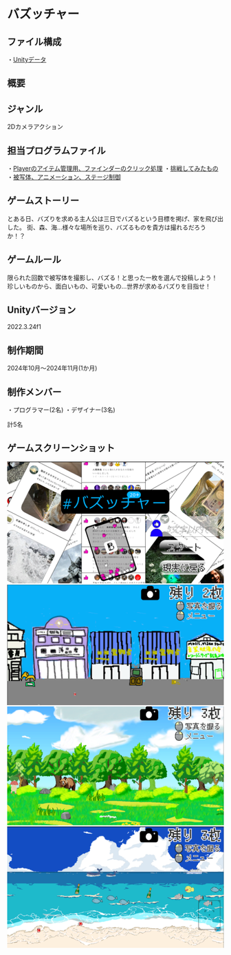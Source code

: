 # バズッチャー

## ファイル構成
・[Unityデータ](/ProjectData/)

## 概要

## ジャンル
2Dカメラアクション

## 担当プログラムファイル
・[Playerのアイテム管理用、ファインダーのクリック処理](/ProjectData/Assets/Scripts/ControlScripts/)
・[挑戦してみたもの](/ProjectData/Assets/Scripts/CreateScripts/)
・[被写体、アニメーション、ステージ制御](/ProjectData/Assets/Scripts/ManegeScripts/)

## ゲームストーリー
とある日、バズりを求める主人公は三日でバズるという目標を掲げ、家を飛び出した。
街、森、海…様々な場所を巡り、バズるものを貴方は撮れるだろうか！？

## ゲームルール
限られた回数で被写体を撮影し、バズる！と思った一枚を選んで投稿しよう！
珍しいものから、面白いもの、可愛いもの…世界が求めるバズりを目指せ！

## Unityバージョン
2022.3.24f1

## 制作期間
2024年10月～2024年11月(1か月)

## 制作メンバー
・プログラマー(2名)
・デザイナー(3名)

計5名

## ゲームスクリーンショット
![タイトル画面](/ScreenShot/Buzzture_Title.png)
![ゲーム画面その1](/ScreenShot/Buzz_Stage01.png)
![ゲーム画面その2](/ScreenShot/Buzz_Stage02.png)
![ゲーム画面その3](/ScreenShot/Buzz_Stage03.png)